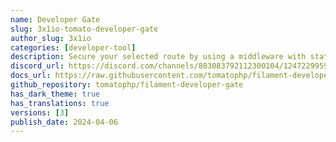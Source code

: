 ```yaml
---
name: Developer Gate
slug: 3x1io-tomato-developer-gate
author_slug: 3x1io
categories: [developer-tool]
description: Secure your selected route by using a middleware with static password for developers only
discord_url: https://discord.com/channels/883083792112300104/1247229959395610665
docs_url: https://raw.githubusercontent.com/tomatophp/filament-developer-gate/master/README.md
github_repository: tomatophp/filament-developer-gate
has_dark_theme: true
has_translations: true
versions: [3]
publish_date: 2024-04-06
---
```

